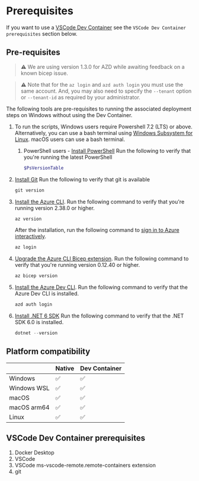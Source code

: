 # Prerequisites

 If you want to use a [VSCode Dev Container](https://code.visualstudio.com/docs/devcontainers/containers#_system-requirements) see the `VSCode Dev Container prerequisites` section below.


## Pre-requisites

> ⚠️ We are using version 1.3.0 for AZD while awaiting feedback on a known bicep issue.

> ⚠️ Note that for the `az login` and `azd auth login` you must use the same account. And, you may also need to specify the `--tenant` option or `--tenant-id` as required by your administrator.

The following tools are pre-requisites to running the associated deployment steps on Windows without using the Dev Container.

1. To run the scripts, Windows users require Powershell 7.2 (LTS) or above. Alternatively, you can use a bash terminal using [Windows Subsystem for Linux](https://learn.microsoft.com/windows/wsl/install). macOS users can use a bash terminal.

   1. PowerShell users - [Install PowerShell](https://learn.microsoft.com/powershell/scripting/install/installing-powershell-on-windows)
       Run the following to verify that you're running the latest PowerShell
   
       ```ps1
       $PsVersionTable
       ```

1. [Install Git](https://github.com/git-guides/install-git)
    Run the following to verify that git is available
    ```ps1
    git version
    ```

1. [Install the Azure CLI](https://docs.microsoft.com/cli/azure/install-azure-cli).
    Run the following command to verify that you're running version
    2.38.0 or higher.

    ```ps1
    az version
    ```
    
    After the installation, run the following command to [sign in to Azure interactively](https://learn.microsoft.com/cli/azure/authenticate-azure-cli#sign-in-interactively).

    ```ps1
    az login
    ```
1. [Upgrade the Azure CLI Bicep extension](https://learn.microsoft.com/azure/azure-resource-manager/bicep/install#azure-cli).
    Run the following command to verify that you're running version 0.12.40 or higher.

    ```ps1
    az bicep version
    ```

1. [Install the Azure Dev CLI](https://learn.microsoft.com/azure/developer/azure-developer-cli/install-azd).
    Run the following command to verify that the Azure Dev CLI is installed.

    ```ps1
    azd auth login
    ```

1. [Install .NET 6 SDK](https://dotnet.microsoft.com/download/dotnet/6.0)
    Run the following command to verify that the .NET SDK 6.0 is installed.
    ```ps1
    dotnet --version
    ```

## Platform compatibility

|             |  Native   | Dev Container |
|-------------|-----------|--------------|
| Windows     |    ✅     |      ✅      |
| Windows WSL |    ✅     |      ✅      |
| macOS       |    ✅     |      ✅      |
| macOS arm64 |    ✅     |      ✅      |
| Linux       |    ✅     |      ✅      |

## VSCode Dev Container prerequisites

1. Docker Desktop
1. VSCode
1. VSCode ms-vscode-remote.remote-containers extension
1. git